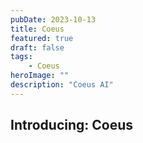```yaml
---
pubDate: 2023-10-13
title: Coeus
featured: true
draft: false
tags:
    - Coeus
heroImage: ""
description: "Coeus AI"
---
```


## Introducing: Coeus